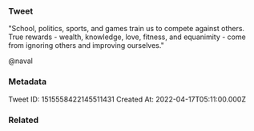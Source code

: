 ### Tweet
"School, politics, sports, and games train us to compete against others. True rewards - wealth, knowledge, love, fitness, and equanimity - come from ignoring others and improving ourselves." 

@naval

### Metadata
Tweet ID: 1515558422145511431
Created At: 2022-04-17T05:11:00.000Z

### Related

